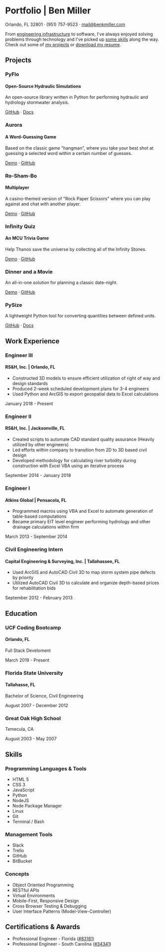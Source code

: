 # Portfolio | Ben Miller

Orlando, FL 32801 · (951) 757-9523 · [mail@benkmiller.com](mailto:mail@benkmiller.com)

From [engineering infrastructure](https://benjiyamin.github.io/Portfolio/#experience) to software, I've always enjoyed solving problems through technology and I've picked up [some skills](#skills) along the way. Check out some of [my projects](#projects) or [download my resume](assets/pdf/resume.pdf).

## Projects

### PyFlo
#### Open-Source Hydraulic Simulations

An open-source library written in Python for performing hydraulic and hydrology stormwater analysis.

[GitHub](https://github.com/benjiyamin/pyflo) · [Docs](https://benjiyamin.github.io/pyflo/)

### Aurora
#### A Word-Guessing Game

Based on the classic game "hangman", where you take your best shot at guessing a selected word within a certain number of guesses.

[Demo](https://benjiyamin.github.io/Word-Guess-Game/) · [GitHub](https://github.com/benjiyamin/Word-Guess-Game)

### Ro-Sham-Bo
#### Multiplayer

A casino-themed version of "Rock Paper Scissors" where you can play against and chat with another player.

[Demo](https://benjiyamin.github.io/RPS-Multiplayer/) · [GitHub](https://github.com/benjiyamin/RPS-Multiplayer)

### Infinity Quiz
#### An MCU Trivia Game

Help Thanos save the universe by collecting all of the Infinity Stones.

[Demo](https://benjiyamin.github.io/Trivia-Game/) · [GitHub](https://github.com/benjiyamin/Trivia-Game)

### Dinner and a Movie

An all-in-one solution for planning a classic date-night.

[Demo](https://benjiyamin.github.io/DAAM-App/) · [GitHub](https://github.com/benjiyamin/DAAM-App)

### PySize

A lightweight Python tool for converting quantities between defined units.

[GitHub](https://github.com/benjiyamin/size) · [Docs](https://benjiyamin.github.io/pysize/)

## Work Experience

### Engineer III

#### RS&H, Inc. | Orlando, FL

* Constructed 3D models to ensure efficient utilization of right of way and design standards
* Produced 2-week scheduled development plans for 3-4 engineers 
* Used Python and ArcGIS to export geospatial data to Excel calculations

January 2018 - Present

### Engineer II

#### RS&H, Inc. | Jacksonville, FL

* Created scripts to automate CAD standard quality assurance (Heavily utilized by other engineers)
* Led efforts within company to transition from 2D to 3D based civil design
* Developed methodology for calculating river turbidity during construction with Excel VBA using an iterative process

September 2014 - January 2018

### Engineer I

#### Atkins Global | Pensacola, FL

* Programmed macros using VBA and Excel to automate generation of table-based computations
* Became primary EIT level engineer performing hydrology and other drainage calculations within firm

March 2013 - September 2014

### Civil Engineering Intern

#### Capital Engineering & Surveying, Inc. | Tallahassee, FL

* Used ArcGIS and AutoCAD Civil 3D to map storm system pipe defects by priority
* Utilized AutoCAD Civil 3D to calculate and organize depth-based prices for rehabilitation bids

September 2012 - February 2013

## Education

### UCF Coding Bootcamp

#### Orlando, FL

Full Stack Develoment

March 2019 - Present

### Florida State University

#### Tallahasse, FL

Bachelor of Science, Civil Engineering

August 2007 - December 2012

### Great Oak High School

Temecula, CA

August 2003 - May 2007

## Skills

### Programming Languages & Tools

* HTML 5
* CSS 3
* JavaScript
* Python
* NodeJS
* Node Package Manager
* Linux
* Git
* Terminal / Bash

### Management Tools

* Slack
* Trello
* GitHub
* BitBucket

### Concepts

* 
  Object Oriented Programming
* RESTful APIs
* Virtual Environments
* Mobile-First, Responsive Design
* Cross Browser Testing & Debugging
* User Interface Patterns (Model-View-Controller)

## Certifications & Awards

- Professional Engineer - Florida ([#83181](https://www.myfloridalicense.com/LicenseDetail.asp?SID=&id=CFE253977C0EC4B731115624AF72FB39))
- Professional Engineer - South Carolina ([#34341](https://verify.llronline.com/LicLookup/Engineers/Engineer.aspx?div=50&AspxAutoDetectCookieSupport=1))